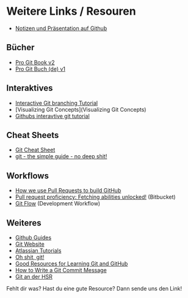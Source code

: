 # Weitere Links / Resouren
* [Notizen und Präsentation auf Github](https://github.com/openhsr/git-github-workshop/)

## Bücher
* [Pro Git Book v2](https://git-scm.com/book/en/v2)
* [Pro Git Buch (de) v1](https://git-scm.com/book/de/)

## Interaktives
* [Interactive Git branching Tutorial](http://learngitbranching.js.org/)
* [Visualizing Git Concepts](Visualizing Git Concepts)
* [Githubs interavtive git tutorial](https://try.github.io/levels/1/challenges/1)

## Cheat Sheets
* [Git Cheat Sheet](https://services.github.com/kit/downloads/github-git-cheat-sheet.pdf)
* [git - the simple guide - no deep shit!](http://rogerdudler.github.io/git-guide/)

## Workflows
* [How we use Pull Requests to build GitHub](https://github.com/blog/1124-how-we-use-pull-requests-to-build-github)
* [Pull request proficiency: Fetching abilities unlocked!](http://blogs.atlassian.com/2014/08/how-to-fetch-pull-requests/) (Bitbucket)
* [Git Flow](http://scottchacon.com/2011/08/31/github-flow.html) (Development Workflow)

## Weiteres
* [Github Guides](https://guides.github.com/)
* [Git Website](https://git-scm.com/)
* [Atlassian Tutorials](https://www.atlassian.com/git/tutorials/)
* [Oh shit, git!](http://ohshitgit.com/)
* [Good Resources for Learning Git and GitHub](https://help.github.com/articles/good-resources-for-learning-git-and-github/)
* [How to Write a Git Commit Message](http://chris.beams.io/posts/git-commit/)
* [Git an der HSR](http://wiki.hsr.ch/HSRWiki/GitAnDerHsr)


Fehlt dir was? Hast du eine gute Resource? Dann sende uns den Link!
